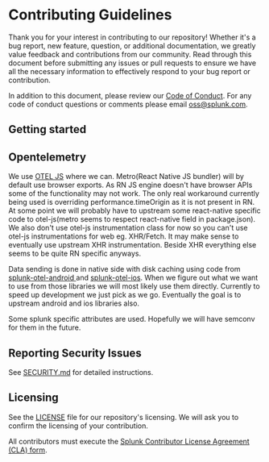 # Contributing Guidelines

Thank you for your interest in contributing to our repository! Whether it's a bug
report, new feature, question, or additional documentation, we greatly value
feedback and contributions from our community. Read through this document
before submitting any issues or pull requests to ensure we have all the
necessary information to effectively respond to your bug report or
contribution.

In addition to this document, please review our [Code of
Conduct](CODE_OF_CONDUCT.md). For any code of conduct questions or comments
please email oss@splunk.com.


## Getting started

## Opentelemetry

We use [OTEL JS](https://github.com/open-telemetry/opentelemetry-js) where we can.
Metro(React Native JS bundler) will by default use browser exports. As RN JS engine 
doesn't have browser APIs some of the functionality may not work. The only real workaround currently 
being used is overriding performance.timeOrigin as it is not present in RN. 
At some point we will probably have to upstream some react-native specific code to otel-js(metro seems to respect react-native field in 
package.json). We also don't use otel-js instrumentation class for now so you can't use otel-js instrumentations for web eg. XHR/Fetch. 
It may make sense to eventually use upstream XHR instrumentation. Beside XHR everything else seems to be quite RN specific anyways. 

Data sending is done in native side with disk caching using code from [splunk-otel-android ](https://github.com/signalfx/splunk-otel-android)
and [splunk-otel-ios](https://github.com/signalfx/splunk-otel-ios). When we figure out what we want to use from those libraries we will 
most likely use them directly. Currently to speed up development we just pick as we go. Eventually the goal is to upstream android and ios 
libraries also.

Some splunk specific attributes are used. Hopefully we will have semconv for them in the future.

## Reporting Security Issues

See [SECURITY.md](SECURITY.md#reporting-security-issues) for detailed instructions.

## Licensing

See the [LICENSE](LICENSE) file for our repository's licensing. We will ask you to
confirm the licensing of your contribution.

All contributors must execute the [Splunk Contributor License Agreement
(CLA) form](https://www.splunk.com/en_us/form/contributions.html).
